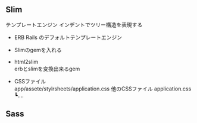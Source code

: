 ## Slim
テンプレートエンジン
インデントでツリー構造を表現する

- ERB
Rails のデフォルトテンプレートエンジン

- Slimのgemを入れる
- html2slim  
    erbとslimを変換出来るgem
- CSSファイル  
app/assete/stylrsheets/application.css
他のCSSファイル
application.css
┗....


## Sass
